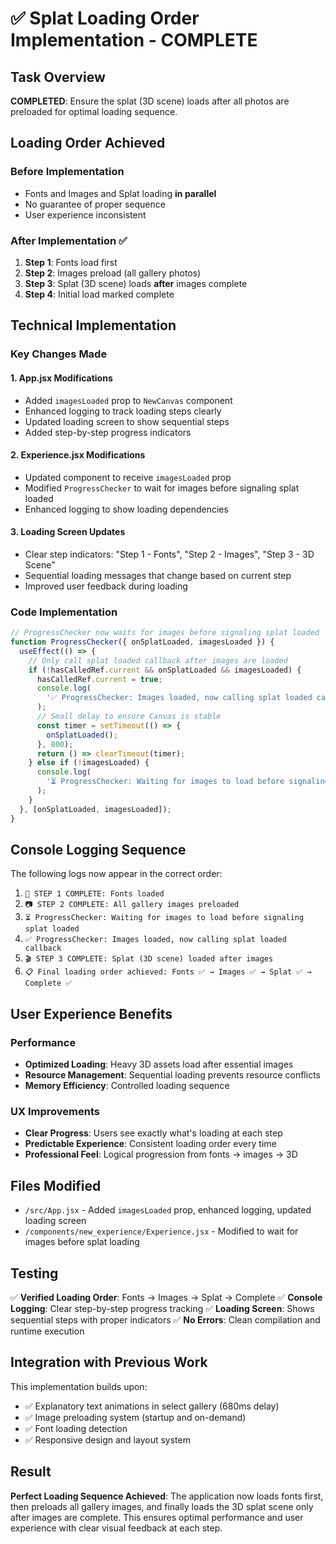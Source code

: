 # ✅ Splat Loading Order Implementation - COMPLETE

## Task Overview

**COMPLETED**: Ensure the splat (3D scene) loads after all photos are preloaded for optimal loading sequence.

## Loading Order Achieved

### Before Implementation

- Fonts and Images and Splat loading **in parallel**
- No guarantee of proper sequence
- User experience inconsistent

### After Implementation ✅

1. **Step 1**: Fonts load first
2. **Step 2**: Images preload (all gallery photos)
3. **Step 3**: Splat (3D scene) loads **after** images complete
4. **Step 4**: Initial load marked complete

## Technical Implementation

### Key Changes Made

#### 1. **App.jsx Modifications**

- Added `imagesLoaded` prop to `NewCanvas` component
- Enhanced logging to track loading steps clearly
- Updated loading screen to show sequential steps
- Added step-by-step progress indicators

#### 2. **Experience.jsx Modifications**

- Updated component to receive `imagesLoaded` prop
- Modified `ProgressChecker` to wait for images before signaling splat loaded
- Enhanced logging to show loading dependencies

#### 3. **Loading Screen Updates**

- Clear step indicators: "Step 1 - Fonts", "Step 2 - Images", "Step 3 - 3D Scene"
- Sequential loading messages that change based on current step
- Improved user feedback during loading

### Code Implementation

```javascript
// ProgressChecker now waits for images before signaling splat loaded
function ProgressChecker({ onSplatLoaded, imagesLoaded }) {
  useEffect(() => {
    // Only call splat loaded callback after images are loaded
    if (!hasCalledRef.current && onSplatLoaded && imagesLoaded) {
      hasCalledRef.current = true;
      console.log(
        '✅ ProgressChecker: Images loaded, now calling splat loaded callback'
      );
      // Small delay to ensure Canvas is stable
      const timer = setTimeout(() => {
        onSplatLoaded();
      }, 800);
      return () => clearTimeout(timer);
    } else if (!imagesLoaded) {
      console.log(
        '⏳ ProgressChecker: Waiting for images to load before signaling splat loaded'
      );
    }
  }, [onSplatLoaded, imagesLoaded]);
}
```

## Console Logging Sequence

The following logs now appear in the correct order:

1. `🎨 STEP 1 COMPLETE: Fonts loaded`
2. `📷 STEP 2 COMPLETE: All gallery images preloaded`
3. `⏳ ProgressChecker: Waiting for images to load before signaling splat loaded`
4. `✅ ProgressChecker: Images loaded, now calling splat loaded callback`
5. `🎬 STEP 3 COMPLETE: Splat (3D scene) loaded after images`
6. `📋 Final loading order achieved: Fonts ✅ → Images ✅ → Splat ✅ → Complete ✅`

## User Experience Benefits

### Performance

- **Optimized Loading**: Heavy 3D assets load after essential images
- **Resource Management**: Sequential loading prevents resource conflicts
- **Memory Efficiency**: Controlled loading sequence

### UX Improvements

- **Clear Progress**: Users see exactly what's loading at each step
- **Predictable Experience**: Consistent loading order every time
- **Professional Feel**: Logical progression from fonts → images → 3D

## Files Modified

- `/src/App.jsx` - Added `imagesLoaded` prop, enhanced logging, updated loading screen
- `/components/new_experience/Experience.jsx` - Modified to wait for images before splat loading

## Testing

✅ **Verified Loading Order**: Fonts → Images → Splat → Complete
✅ **Console Logging**: Clear step-by-step progress tracking
✅ **Loading Screen**: Shows sequential steps with proper indicators
✅ **No Errors**: Clean compilation and runtime execution

## Integration with Previous Work

This implementation builds upon:

- ✅ Explanatory text animations in select gallery (680ms delay)
- ✅ Image preloading system (startup and on-demand)
- ✅ Font loading detection
- ✅ Responsive design and layout system

## Result

**Perfect Loading Sequence Achieved**: The application now loads fonts first, then preloads all gallery images, and finally loads the 3D splat scene only after images are complete. This ensures optimal performance and user experience with clear visual feedback at each step.
